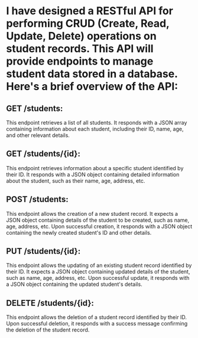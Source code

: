 I have designed a RESTful API for performing CRUD (Create, Read, Update, Delete) operations on student records. 
This API will provide endpoints to manage student data stored in a database. 
Here's a brief overview of the API:
================================================================================================================================================

GET /students:
--------------
This endpoint retrieves a list of all students.
It responds with a JSON array containing information about each student, including their ID, name, age, and other relevant details.


GET /students/{id}:
-------------------
This endpoint retrieves information about a specific student identified by their ID.
It responds with a JSON object containing detailed information about the student, such as their name, age, address, etc.


POST /students:
----------------
This endpoint allows the creation of a new student record.
It expects a JSON object containing details of the student to be created, such as name, age, address, etc.
Upon successful creation, it responds with a JSON object containing the newly created student's ID and other details.


PUT /students/{id}:
-------------------
This endpoint allows the updating of an existing student record identified by their ID.
It expects a JSON object containing updated details of the student, such as name, age, address, etc.
Upon successful update, it responds with a JSON object containing the updated student's details.


DELETE /students/{id}:
----------------------
This endpoint allows the deletion of a student record identified by their ID.
Upon successful deletion, it responds with a success message confirming the deletion of the student record.
